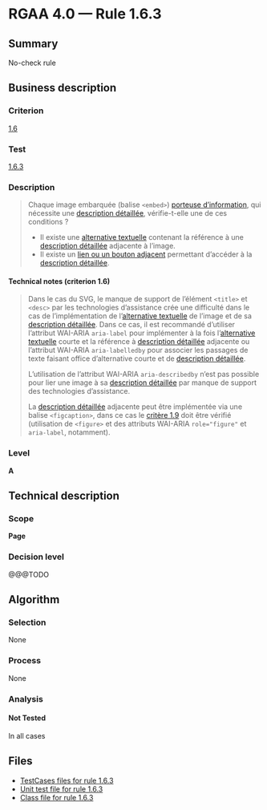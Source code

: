 # RGAA 4.0 — Rule 1.6.3

## Summary

No-check rule

## Business description

### Criterion

[1.6](https://www.numerique.gouv.fr/publications/rgaa-accessibilite/methode/criteres/#crit-1-6)

### Test

[1.6.3](https://www.numerique.gouv.fr/publications/rgaa-accessibilite/methode/criteres/#test-1-6-3)

### Description

> Chaque image embarquée (balise `<embed>`) [porteuse d’information](https://www.numerique.gouv.fr/publications/rgaa-accessibilite/methode/glossaire/#image-porteuse-d-information), qui nécessite une [description détaillée](https://www.numerique.gouv.fr/publications/rgaa-accessibilite/methode/glossaire/#description-detaillee-image), vérifie-t-elle une de ces conditions ?
> 
> * Il existe une [alternative textuelle](https://www.numerique.gouv.fr/publications/rgaa-accessibilite/methode/glossaire/#alternative-textuelle-image) contenant la référence à une [description détaillée](https://www.numerique.gouv.fr/publications/rgaa-accessibilite/methode/glossaire/#description-detaillee-image) adjacente à l’image.
> * Il existe un [lien ou un bouton adjacent](https://www.numerique.gouv.fr/publications/rgaa-accessibilite/methode/glossaire/#lien-ou-bouton-adjacent) permettant d’accéder à la [description détaillée](https://www.numerique.gouv.fr/publications/rgaa-accessibilite/methode/glossaire/#description-detaillee-image).

#### Technical notes (criterion 1.6)

> Dans le cas du SVG, le manque de support de l’élément `<title>` et `<desc>` par les technologies d’assistance crée une difficulté dans le cas de l’implémentation de l’[alternative textuelle](https://www.numerique.gouv.fr/publications/rgaa-accessibilite/methode/glossaire/#alternative-textuelle-image) de l’image et de sa [description détaillée](https://www.numerique.gouv.fr/publications/rgaa-accessibilite/methode/glossaire/#description-detaillee-image). Dans ce cas, il est recommandé d’utiliser l’attribut WAI-ARIA `aria-label` pour implémenter à la fois l’[alternative textuelle](https://www.numerique.gouv.fr/publications/rgaa-accessibilite/methode/glossaire/#alternative-textuelle-image) courte et la référence à [description détaillée](https://www.numerique.gouv.fr/publications/rgaa-accessibilite/methode/glossaire/#description-detaillee-image) adjacente ou l’attribut WAI-ARIA `aria-labelledby` pour associer les passages de texte faisant office d’alternative courte et de [description détaillée](https://www.numerique.gouv.fr/publications/rgaa-accessibilite/methode/glossaire/#description-detaillee-image).
> 
> L’utilisation de l’attribut WAI-ARIA `aria-describedby` n’est pas possible pour lier une image à sa [description détaillée](https://www.numerique.gouv.fr/publications/rgaa-accessibilite/methode/glossaire/#description-detaillee-image) par manque de support des technologies d’assistance.
> 
> La [description détaillée](https://www.numerique.gouv.fr/publications/rgaa-accessibilite/methode/glossaire/#description-detaillee-image) adjacente peut être implémentée via une balise `<figcaption>`, dans ce cas le [critère 1.9](https://www.numerique.gouv.fr/publications/rgaa-accessibilite/methode/glossaire/#crit-1-9) doit être vérifié (utilisation de `<figure>` et des attributs WAI-ARIA `role="figure"` et `aria-label`, notamment).

### Level

**A**


## Technical description

### Scope

**Page**

### Decision level

@@@TODO


## Algorithm

### Selection

None

### Process

None

### Analysis

#### Not Tested

In all cases


## Files

- [TestCases files for rule 1.6.3](https://gitlab.com/asqatasun/Asqatasun/-/tree/v5/rules/rules-rgaa4.0/src/test/resources/testcases/rgaa40/Rgaa40Rule010603/)
- [Unit test file for rule 1.6.3](https://gitlab.com/asqatasun/Asqatasun/-/blob/v5/rules/rules-rgaa4.0/src/test/java/org/asqatasun/rules/rgaa40/Rgaa40Rule010603Test.java)
- [Class file for rule 1.6.3](https://gitlab.com/asqatasun/Asqatasun/-/blob/v5/rules/rules-rgaa4.0/src/main/java/org/asqatasun/rules/rgaa40/Rgaa40Rule010603.java)


